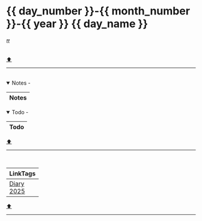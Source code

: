 # {{ day_number }}-{{ month_number }}-{{ year }} {{ day_name }}
###### tt

<!-- note-overview-plugin
search: tag:.scratchpad -tag:dedimo
fields: body
listview:
  text: "{% raw %}{{body}}{% endraw %}"
-->


[⬆️](#tt)
***
<br>



<!-- note-overview-plugin
search: type:note -tag:dedimo -tag:communication* -tag:.event.appointment -tag:event.birthday -tag:media tag:time.{{ year }} tag:time.{{ month_name }} tag:time.day_{{ day_number }}
fields: body
listview:
  text: "{% raw %}{{body}}{% endraw %}"
-->
<!--endoverview-->

<!-- note-overview-plugin
search: type:note -tag:dedimo tag:time.{{ year }} tag:time.{{ month_name }} tag:time.day_{{ day_number }}
fields: title, image
alias: title AS Notes, image AS Pic
sort: title ASC
details:
  open: true
  summary: Notes - {% raw %}{{count}}{% endraw %}
-->
<details open>
<summary>Notes - </summary>

| Notes |
| --- |
</details>
<!--endoverview-->

<!-- note-overview-plugin
search: type:todo iscompleted:0 -tag:dedimo tag:todo.doing tag:time.{{ year }} tag:time.{{ month_name }} tag:time.day_{{ day_number }}
fields: title
alias: title AS Todo
sort: title ASC
details:
  open: true
  summary: Todo - {% raw %}{{count}}{% endraw %}
-->
<details open>
<summary>Todo - </summary>

| Todo |
| --- |
</details>
<!--endoverview-->

[⬆️](#tt)
***
<br>



| LinkTags |
|-|
| [Diary](:/aa24a870133f4a11996dc85a9e120abb)<br>[2025](:/245e1b37498d4cf9a0baab43862f2422) |
[⬆️](#tt)
***
<br>

